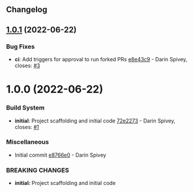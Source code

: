 ## Changelog

## [1.0.1](https://github.com/logdna/commitlint-config-mezmo/compare/v1.0.0...v1.0.1) (2022-06-22)


### Bug Fixes

* **ci**: Add triggers for approval to run forked PRs [e8e43c9](https://github.com/logdna/commitlint-config-mezmo/commit/e8e43c9e25f60aa4cf6e7d93138abd83654f7a05) - Darin Spivey, closes: [#3](https://github.com/logdna/commitlint-config-mezmo/issues/3)

# 1.0.0 (2022-06-22)


### Build System

* **initial**: Project scaffolding and initial code [72e2273](https://github.com/logdna/commitlint-config-mezmo/commit/72e22738da75f0a0a661137a35ca861e9ba8cf3f) - Darin Spivey, closes: [#1](https://github.com/logdna/commitlint-config-mezmo/issues/1)


### Miscellaneous

* Initial commit [e8766e0](https://github.com/logdna/commitlint-config-mezmo/commit/e8766e083294a4b3ced9d550235648aa834ab2f1) - Darin Spivey


### **BREAKING CHANGES**

* **initial:** Project scaffolding and initial code
